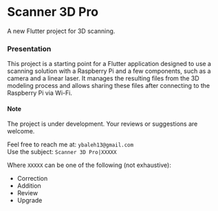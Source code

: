 # Scanner 3D Pro

A new Flutter project for 3D scanning.

### Presentation

This project is a starting point for a Flutter application designed to use a scanning solution with a Raspberry Pi and a few components, such as a camera and a linear laser. It manages the resulting files from the 3D modeling process and allows sharing these files after connecting to the Raspberry Pi via Wi-Fi.

#### Note

The project is under development. Your reviews or suggestions are welcome.

Feel free to reach me at: ```ybaleh13@gmail.com```  
Use the subject: `Scanner 3D Pro|XXXXX`

Where `XXXXX` can be one of the following (not exhaustive):
- Correction
- Addition
- Review
- Upgrade
